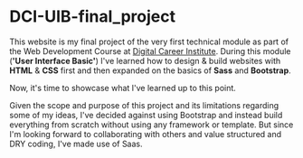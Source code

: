 # DCI-UIB-final_project

This website is my final project of the very first technical module as part of the Web Development Course at [Digital Career Institute](https://digitalcareerinstitute.org/). 
During this module (**'User Interface Basic'**) I've learned how to design & build websites with **HTML** & **CSS** first and then expanded on the basics of **Sass** and **Bootstrap**.

Now, it's time to showcase what I've learned up to this point. 

Given the scope and purpose of this project and its limitations regarding some of my ideas, 
I've decided against using Bootstrap and instead build everything from scratch without using any framework or template. 
But since I'm looking forward to collaborating with others and value structured and DRY coding, I've made use of Saas.